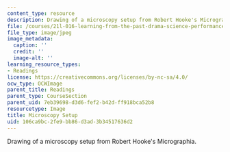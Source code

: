 ```yaml
---
content_type: resource
description: Drawing of a microscopy setup from Robert Hooke's Micrographia.
file: /courses/21l-016-learning-from-the-past-drama-science-performance-spring-2009/106ca9bc2fe9bb86d3ad3b34517636d2_instruments.jpg
file_type: image/jpeg
image_metadata:
  caption: ''
  credit: ''
  image-alt: ''
learning_resource_types:
- Readings
license: https://creativecommons.org/licenses/by-nc-sa/4.0/
ocw_type: OCWImage
parent_title: Readings
parent_type: CourseSection
parent_uid: 7eb39698-d3d6-fef2-b42d-ff918bca52b8
resourcetype: Image
title: Microscopy Setup
uid: 106ca9bc-2fe9-bb86-d3ad-3b34517636d2
---
```

Drawing of a microscopy setup from Robert Hooke's Micrographia.